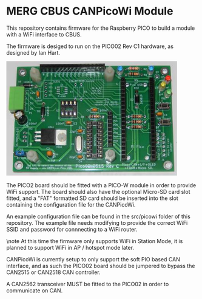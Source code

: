 # MERG CBUS CANPicoWi Module

This repository contains firmware for the Raspberry PICO to build a module with a WiFi interface to CBUS.

The firmware is desiged to run on the PICO02 Rev C1 hardware, as designed by Ian Hart.

![PICO02 Rev C1](doc/pico2.png)

The PICO2 board should be fitted with a PICO-W module in order to provide WiFi support.  The board should also have the optional Micro-SD card slot fitted, and a "FAT" formatted SD card should be inserted into the slot containing the configuration file for the CANPicoWi.

An example configuration file can be found in the src/picowi folder of this repository.  The example file needs modifying to provide the correct WiFi SSID and password for connnecting to a WiFi router.

\note At this time the firmware only supports WiFi in Station Mode, it is planned to support WiFi in AP / hotspot mode later.

CANPicoWi is currently setup to only support the soft PIO based CAN interface, and as such the PICO02 board should be jumpered to bypass the CAN2515 or CAN2518 CAN controller.

A CAN2562 transceiver MUST be fitted to the PICO02 in order to communicate on CAN.
